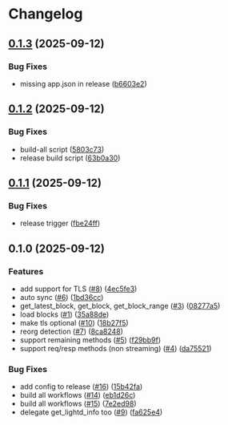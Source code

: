 # Changelog

## [0.1.3](https://github.com/hhanh00/lwdproxy/compare/lwdproxy_rs-v0.1.2...lwdproxy_rs-v0.1.3) (2025-09-12)


### Bug Fixes

* missing app.json in release ([b6603e2](https://github.com/hhanh00/lwdproxy/commit/b6603e2b2cd2198f28b293c130e5e0416595841e))

## [0.1.2](https://github.com/hhanh00/lwdproxy/compare/lwdproxy_rs-v0.1.1...lwdproxy_rs-v0.1.2) (2025-09-12)


### Bug Fixes

* build-all script ([5803c73](https://github.com/hhanh00/lwdproxy/commit/5803c73e79ba1161cc5755e4855df9814987d5e1))
* release build script ([63b0a30](https://github.com/hhanh00/lwdproxy/commit/63b0a30b9e10b592684a5a7512ef584c866e5eb7))

## [0.1.1](https://github.com/hhanh00/lwdproxy/compare/lwdproxy_rs-v0.1.0...lwdproxy_rs-v0.1.1) (2025-09-12)


### Bug Fixes

* release trigger ([fbe24ff](https://github.com/hhanh00/lwdproxy/commit/fbe24ff25e4388cc59a82c482e978f687d45f238))

## 0.1.0 (2025-09-12)


### Features

* add support for TLS ([#8](https://github.com/hhanh00/lwdproxy/issues/8)) ([4ec5fe3](https://github.com/hhanh00/lwdproxy/commit/4ec5fe3a7f91f6edc9d3f2900c7e631d3bda74d2))
* auto sync ([#6](https://github.com/hhanh00/lwdproxy/issues/6)) ([1bd36cc](https://github.com/hhanh00/lwdproxy/commit/1bd36cc6bb481c617b2793c94121e77e14eda371))
* get_latest_block, get_block, get_block_range ([#3](https://github.com/hhanh00/lwdproxy/issues/3)) ([08277a5](https://github.com/hhanh00/lwdproxy/commit/08277a5a9168a291078448e8582fda856d3266f9))
* load blocks ([#1](https://github.com/hhanh00/lwdproxy/issues/1)) ([35a88de](https://github.com/hhanh00/lwdproxy/commit/35a88de0a115390a812a8abad9dd0d62e2f14761))
* make tls optional ([#10](https://github.com/hhanh00/lwdproxy/issues/10)) ([18b27f5](https://github.com/hhanh00/lwdproxy/commit/18b27f58460a72c89f8f6aadf8a90173e32c4b1d))
* reorg detection ([#7](https://github.com/hhanh00/lwdproxy/issues/7)) ([8ca8248](https://github.com/hhanh00/lwdproxy/commit/8ca82481111abaefb1e26c0ac2444f5b8bf954a4))
* support remaining methods ([#5](https://github.com/hhanh00/lwdproxy/issues/5)) ([f29bb9f](https://github.com/hhanh00/lwdproxy/commit/f29bb9f3cb4437d5e4b21b001ac9d50fd2f05ac5))
* support req/resp methods (non streaming) ([#4](https://github.com/hhanh00/lwdproxy/issues/4)) ([da75521](https://github.com/hhanh00/lwdproxy/commit/da75521ca9254dc6d848d2d42efd663d41619f34))


### Bug Fixes

* add config to release ([#16](https://github.com/hhanh00/lwdproxy/issues/16)) ([15b42fa](https://github.com/hhanh00/lwdproxy/commit/15b42fa03b8aed79d86a9183c82f43c201e82c67))
* build all workflows ([#14](https://github.com/hhanh00/lwdproxy/issues/14)) ([eb1d26c](https://github.com/hhanh00/lwdproxy/commit/eb1d26c3fb8c7c78b3299841090c4dc5d7f5e69c))
* build all workflows ([#15](https://github.com/hhanh00/lwdproxy/issues/15)) ([7e2ed98](https://github.com/hhanh00/lwdproxy/commit/7e2ed9800eba03b0d819740ad07c8a37397247b6))
* delegate get_lightd_info too ([#9](https://github.com/hhanh00/lwdproxy/issues/9)) ([fa625e4](https://github.com/hhanh00/lwdproxy/commit/fa625e49cb649a8577607c6cd444f74d98574321))

